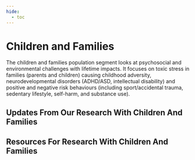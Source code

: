 ```yaml
---
hide:
  - toc
---
```


# Children and Families
The children and families population segment looks at psychosocial and environmental challenges with lifetime impacts. It focuses on toxic stress in families (parents and children) causing childhood adversity, neurodevelopmental disorders (ADHD/ASD, intellectual disability) and positive and negative risk behaviours (including sport/accidental trauma, sedentary lifestyle, self-harm, and substance use).

## Updates From Our Research With Children And Families

## Resources For Research With Children And Families
